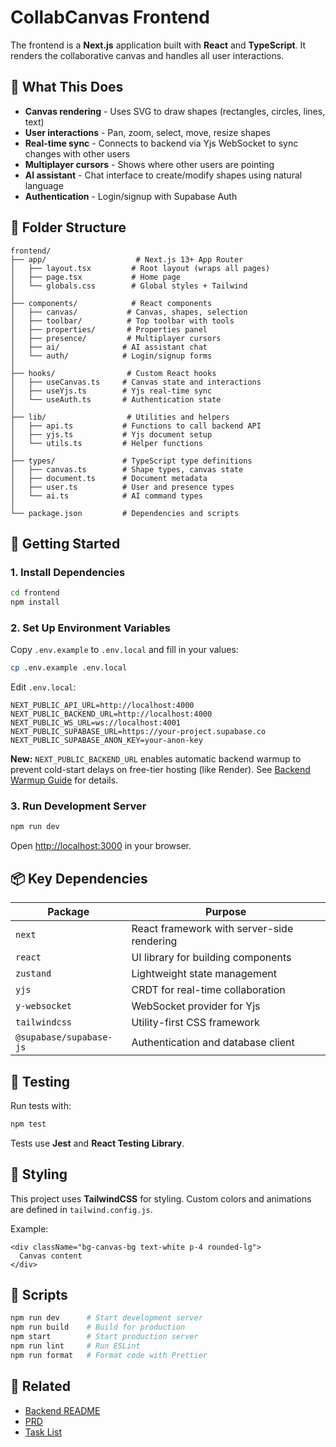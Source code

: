 # CollabCanvas Frontend

The frontend is a **Next.js** application built with **React** and **TypeScript**. It renders the collaborative canvas and handles all user interactions.

## 🎯 What This Does

- **Canvas rendering** - Uses SVG to draw shapes (rectangles, circles, lines, text)
- **User interactions** - Pan, zoom, select, move, resize shapes
- **Real-time sync** - Connects to backend via Yjs WebSocket to sync changes with other users
- **Multiplayer cursors** - Shows where other users are pointing
- **AI assistant** - Chat interface to create/modify shapes using natural language
- **Authentication** - Login/signup with Supabase Auth

## 📁 Folder Structure

```
frontend/
├── app/                    # Next.js 13+ App Router
│   ├── layout.tsx         # Root layout (wraps all pages)
│   ├── page.tsx           # Home page
│   └── globals.css        # Global styles + Tailwind
│
├── components/            # React components
│   ├── canvas/           # Canvas, shapes, selection
│   ├── toolbar/          # Top toolbar with tools
│   ├── properties/       # Properties panel
│   ├── presence/         # Multiplayer cursors
│   ├── ai/              # AI assistant chat
│   └── auth/            # Login/signup forms
│
├── hooks/                # Custom React hooks
│   ├── useCanvas.ts     # Canvas state and interactions
│   ├── useYjs.ts        # Yjs real-time sync
│   └── useAuth.ts       # Authentication state
│
├── lib/                  # Utilities and helpers
│   ├── api.ts           # Functions to call backend API
│   ├── yjs.ts           # Yjs document setup
│   └── utils.ts         # Helper functions
│
├── types/               # TypeScript type definitions
│   ├── canvas.ts        # Shape types, canvas state
│   ├── document.ts      # Document metadata
│   ├── user.ts          # User and presence types
│   └── ai.ts            # AI command types
│
└── package.json         # Dependencies and scripts
```

## 🚀 Getting Started

### 1. Install Dependencies

```bash
cd frontend
npm install
```

### 2. Set Up Environment Variables

Copy `.env.example` to `.env.local` and fill in your values:

```bash
cp .env.example .env.local
```

Edit `.env.local`:
```
NEXT_PUBLIC_API_URL=http://localhost:4000
NEXT_PUBLIC_BACKEND_URL=http://localhost:4000
NEXT_PUBLIC_WS_URL=ws://localhost:4001
NEXT_PUBLIC_SUPABASE_URL=https://your-project.supabase.co
NEXT_PUBLIC_SUPABASE_ANON_KEY=your-anon-key
```

**New:** `NEXT_PUBLIC_BACKEND_URL` enables automatic backend warmup to prevent cold-start delays on free-tier hosting (like Render). See [Backend Warmup Guide](../docs/guides/BACKEND_WARMUP.md) for details.

### 3. Run Development Server

```bash
npm run dev
```

Open [http://localhost:3000](http://localhost:3000) in your browser.

## 📦 Key Dependencies

| Package | Purpose |
|---------|---------|
| `next` | React framework with server-side rendering |
| `react` | UI library for building components |
| `zustand` | Lightweight state management |
| `yjs` | CRDT for real-time collaboration |
| `y-websocket` | WebSocket provider for Yjs |
| `tailwindcss` | Utility-first CSS framework |
| `@supabase/supabase-js` | Authentication and database client |

## 🧪 Testing

Run tests with:

```bash
npm test
```

Tests use **Jest** and **React Testing Library**.

## 🎨 Styling

This project uses **TailwindCSS** for styling. Custom colors and animations are defined in `tailwind.config.js`.

Example:
```tsx
<div className="bg-canvas-bg text-white p-4 rounded-lg">
  Canvas content
</div>
```

## 📝 Scripts

```bash
npm run dev      # Start development server
npm run build    # Build for production
npm start        # Start production server
npm run lint     # Run ESLint
npm run format   # Format code with Prettier
```

## 🔗 Related

- [Backend README](../backend/README.md)
- [PRD](../PRD.md)
- [Task List](../TASK_LIST.md)

